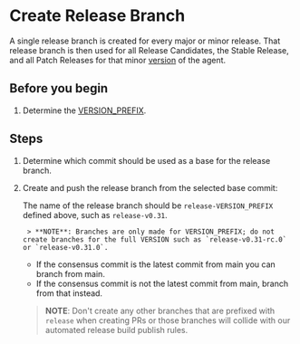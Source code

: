 # Create Release Branch

A single release branch is created for every major or minor release. That release
branch is then used for all Release Candidates, the Stable Release, and all
Patch Releases for that minor [version](concepts/version.md) of the agent.

## Before you begin

1. Determine the [VERSION_PREFIX](concepts/version.md).

## Steps

1. Determine which commit should be used as a base for the release branch.

2. Create and push the release branch from the selected base commit:

    The name of the release branch should be `release-VERSION_PREFIX`
    defined above, such as `release-v0.31`.

        > **NOTE**: Branches are only made for VERSION_PREFIX; do not create branches for the full VERSION such as `release-v0.31-rc.0` or `release-v0.31.0`.

    - If the consensus commit is the latest commit from main you can branch from main.
    - If the consensus commit is not the latest commit from main, branch from that instead.

    > **NOTE**: Don't create any other branches that are prefixed with `release` when creating PRs or
    those branches will collide with our automated release build publish rules.